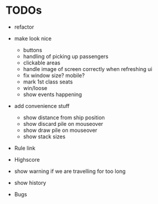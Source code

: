 # TODOs

- refactor
- make look nice
  - buttons
  - handling of picking up passengers
  - clickable areas
  - handle image of screen correctly when refreshing ui
  - fix window size? mobile?
  - mark 1st class seats
  - win/loose
  - show events happening
- add convenience stuff
  - show distance from ship position
  - show discard pile on mouseover
  - show draw pile on mouseover
  - show stack sizes
- Rule link
- Highscore
- show warning if we are travelling for too long
- show history

- Bugs
